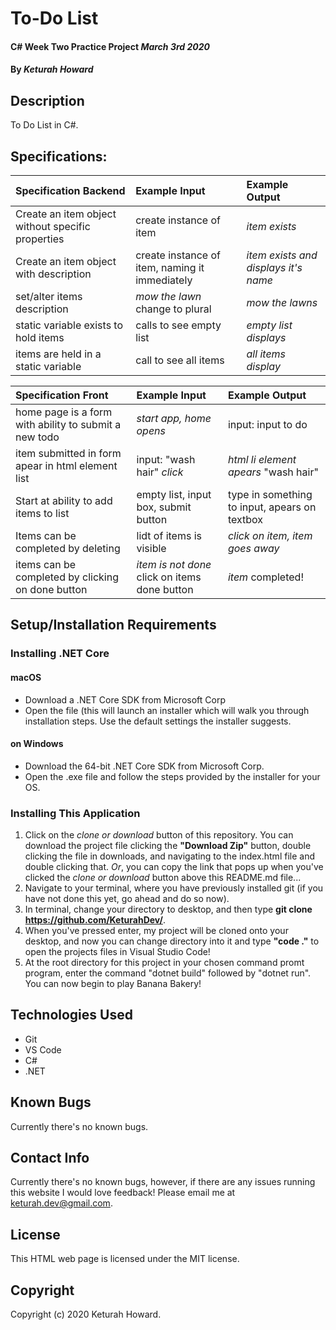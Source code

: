 # To-Do List

#### C# Week Two Practice Project _March 3rd 2020_

#### By _**Keturah Howard**_

## Description

To Do List in C#.

## Specifications:


| Specification Backend | Example Input | Example Output |
| :------------- |:-------------| :-------------------|
| Create an item object without specific properties | create instance of item | *item exists* |
| Create an item object with description | create instance of item, naming it immediately | *item exists and displays it's name* |
| set/alter items description | *mow the lawn* change to plural | *mow the lawns* |
| static variable exists to hold items | calls to see empty list | *empty list displays* |
| items are held in a static variable | call to see all items | *all items display* |

| Specification Front | Example Input | Example Output |
| :------------- |:-------------| :-------------------|
| home page is a form with ability to submit a new todo | *start app, home opens*| input: input to do  |
| item submitted in form apear in html element list | input: "wash hair" *click* | *html li element apears* "wash hair"|
| Start at ability to add items to list| empty list, input box, submit button | type in something to input, apears on textbox |
| Items can be completed by deleting | lidt of items is visible | *click on item, item goes away* |
| items can be completed by clicking on done button | *item is not done* click on items done button | *item* completed! |






## Setup/Installation Requirements

  ### Installing .NET Core

  #### macOS
  * Download a .NET Core SDK from Microsoft Corp
  * Open the file (this will launch an installer which will walk you through installation steps. Use the default settings the installer suggests.

  #### on Windows
  * Download the 64-bit .NET Core SDK from Microsoft Corp.
  * Open the .exe file and follow the steps provided by the installer for your OS.

  ### Installing This Application

  1. Click on the *clone or download* button of this repository. You can download the project file clicking the **"Download Zip"** button, double clicking the file in downloads, and navigating to the index.html file and double clicking that. *Or*, you can copy the link that pops up when you've clicked the *clone or download* button above this README.md file...
  2. Navigate to your terminal, where you have previously installed git (if you have not done this yet, go ahead and do so now).
  3. In terminal, change your directory to desktop, and then type **git clone https://github.com/KeturahDev/**.
  4. When you've pressed enter, my project will be cloned onto your desktop, and now you can change directory into it and type **"code ."** to open the projects files in Visual Studio Code!
  5. At the root directory for this project in your chosen command promt program, enter the command "dotnet build" followed by "dotnet run". You can now begin to play Banana Bakery!

## Technologies Used

* Git
* VS Code
* C#
* .NET


## Known Bugs
Currently there's no known bugs.

## Contact Info 
Currently there's no known bugs, however, if there are any issues running this website I would love feedback! Please email me at keturah.dev@gmail.com.

## License

This HTML web page is licensed under the MIT license.

## Copyright

Copyright (c) 2020 Keturah Howard.
